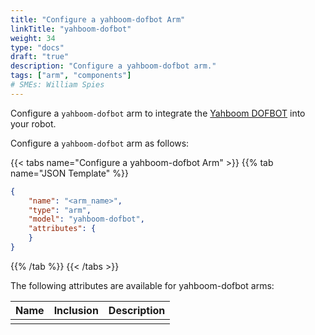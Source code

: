 ```yaml
---
title: "Configure a yahboom-dofbot Arm"
linkTitle: "yahboom-dofbot"
weight: 34
type: "docs"
draft: "true"
description: "Configure a yahboom-dofbot arm."
tags: ["arm", "components"]
# SMEs: William Spies
---
```


Configure a `yahboom-dofbot` arm to integrate the [Yahboom DOFBOT](https://category.yahboom.net/collections/r-robotics-arm) into your robot.

Configure a `yahboom-dofbot` arm as follows:

{{< tabs name="Configure a yahboom-dofbot Arm" >}}
{{% tab name="JSON Template" %}}

```json {class="line-numbers linkable-line-numbers"}
{
    "name": "<arm_name>",
    "type": "arm",
    "model": "yahboom-dofbot",
    "attributes": {
    }
}
```

{{% /tab %}}
{{< /tabs >}}

The following attributes are available for yahboom-dofbot arms:

| Name | Inclusion | Description |
| ---- | --------- | ----------- |
|  |  |  |
